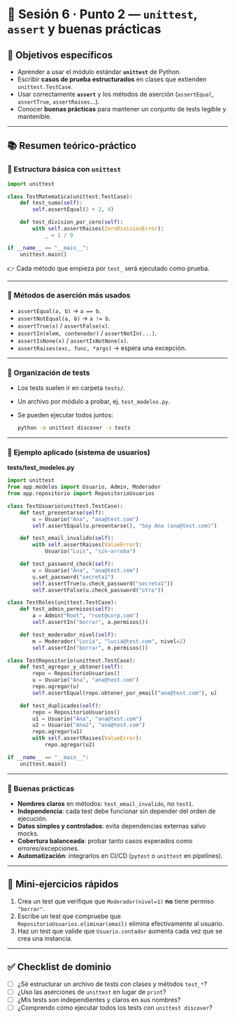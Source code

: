 # 🧭 Sesión 6 · Punto 2 — `unittest`, `assert` y buenas prácticas

## 🎯 Objetivos específicos

* Aprender a usar el módulo estándar **`unittest`** de Python.
* Escribir **casos de prueba estructurados** en clases que extienden `unittest.TestCase`.
* Usar correctamente **`assert`** y los métodos de aserción (`assertEqual`, `assertTrue`, `assertRaises`...).
* Conocer **buenas prácticas** para mantener un conjunto de tests legible y mantenible.

---

## 📚 Resumen teórico-práctico

### 🔹 Estructura básica con `unittest`

```python
import unittest

class TestMatematica(unittest.TestCase):
    def test_suma(self):
        self.assertEqual(2 + 2, 4)

    def test_division_por_cero(self):
        with self.assertRaises(ZeroDivisionError):
            _ = 1 / 0

if __name__ == "__main__":
    unittest.main()
```

👉 Cada método que empieza por `test_` será ejecutado como prueba.

---

### 🔹 Métodos de aserción más usados

* `assertEqual(a, b)` → `a == b`.
* `assertNotEqual(a, b)` → `a != b`.
* `assertTrue(x)` / `assertFalse(x)`.
* `assertIn(elem, contenedor)` / `assertNotIn(...)`.
* `assertIsNone(x)` / `assertIsNotNone(x)`.
* `assertRaises(exc, func, *args)` → espera una excepción.

---

### 🔹 Organización de tests

* Los tests suelen ir en carpeta `tests/`.
* Un archivo por módulo a probar, ej. `test_modelos.py`.
* Se pueden ejecutar todos juntos:

  ```bash
  python -m unittest discover -s tests
  ```

---

### 🔹 Ejemplo aplicado (sistema de usuarios)

**tests/test\_modelos.py**

```python
import unittest
from app.modelos import Usuario, Admin, Moderador
from app.repositorio import RepositorioUsuarios

class TestUsuario(unittest.TestCase):
    def test_presentarse(self):
        u = Usuario("Ana", "ana@test.com")
        self.assertEqual(u.presentarse(), "Soy Ana (ana@test.com)")

    def test_email_invalido(self):
        with self.assertRaises(ValueError):
            Usuario("Luis", "sin-arroba")

    def test_password_check(self):
        u = Usuario("Ana", "ana@test.com")
        u.set_password("secreta1")
        self.assertTrue(u.check_password("secreta1"))
        self.assertFalse(u.check_password("otra"))

class TestRoles(unittest.TestCase):
    def test_admin_permisos(self):
        a = Admin("Root", "root@corp.com")
        self.assertIn("borrar", a.permisos())

    def test_moderador_nivel(self):
        m = Moderador("Lucía", "lucia@test.com", nivel=2)
        self.assertIn("borrar", m.permisos())

class TestRepositorio(unittest.TestCase):
    def test_agregar_y_obtener(self):
        repo = RepositorioUsuarios()
        u = Usuario("Ana", "ana@test.com")
        repo.agregar(u)
        self.assertEqual(repo.obtener_por_email("ana@test.com"), u)

    def test_duplicados(self):
        repo = RepositorioUsuarios()
        u1 = Usuario("Ana", "ana@test.com")
        u2 = Usuario("Ana2", "ana@test.com")
        repo.agregar(u1)
        with self.assertRaises(ValueError):
            repo.agregar(u2)

if __name__ == "__main__":
    unittest.main()
```

---

### 🔹 Buenas prácticas

* **Nombres claros** en métodos: `test_email_invalido`, no `test1`.
* **Independencia**: cada test debe funcionar sin depender del orden de ejecución.
* **Datos simples y controlados**: evita dependencias externas salvo mocks.
* **Cobertura balanceada**: probar tanto casos esperados como errores/excepciones.
* **Automatización**: integrarlos en CI/CD (`pytest` o `unittest` en pipelines).

---

## 🧩 Mini-ejercicios rápidos

1. Crea un test que verifique que `Moderador(nivel=1)` **no** tiene permiso `"borrar"`.
2. Escribe un test que compruebe que `RepositorioUsuarios.eliminar(email)` elimina efectivamente al usuario.
3. Haz un test que valide que `Usuario.contador` aumenta cada vez que se crea una instancia.

---

## ✅ Checklist de dominio

* [ ] ¿Sé estructurar un archivo de tests con clases y métodos `test_*`?
* [ ] ¿Uso las aserciones de `unittest` en lugar de `print`?
* [ ] ¿Mis tests son independientes y claros en sus nombres?
* [ ] ¿Comprendo cómo ejecutar todos los tests con `unittest discover`?